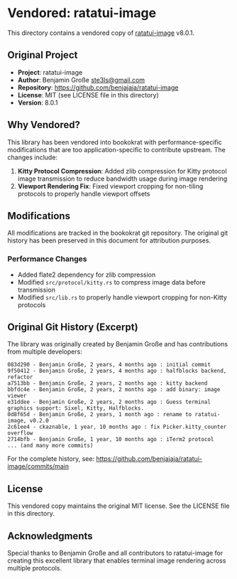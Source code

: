 # Vendored: ratatui-image

This directory contains a vendored copy of [ratatui-image](https://github.com/benjajaja/ratatui-image) v8.0.1.

## Original Project

- **Project**: ratatui-image
- **Author**: Benjamin Große <ste3ls@gmail.com>
- **Repository**: https://github.com/benjajaja/ratatui-image
- **License**: MIT (see LICENSE file in this directory)
- **Version**: 8.0.1

## Why Vendored?

This library has been vendored into bookokrat with performance-specific modifications that are too application-specific to contribute upstream. The changes include:

1. **Kitty Protocol Compression**: Added zlib compression for Kitty protocol image transmission to reduce bandwidth usage during image rendering
2. **Viewport Rendering Fix**: Fixed viewport cropping for non-tiling protocols to properly handle viewport offsets

## Modifications

All modifications are tracked in the bookokrat git repository. The original git history has been preserved in this document for attribution purposes.

### Performance Changes
- Added flate2 dependency for zlib compression
- Modified `src/protocol/kitty.rs` to compress image data before transmission
- Modified `src/lib.rs` to properly handle viewport cropping for non-Kitty protocols

## Original Git History (Excerpt)

The library was originally created by Benjamin Große and has contributions from multiple developers:

```
083d290 - Benjamin Große, 2 years, 4 months ago : initial commit
9f50412 - Benjamin Große, 2 years, 4 months ago : halfblocks backend, refactor
a7513bb - Benjamin Große, 2 years, 2 months ago : kitty backend
bbfdc4e - Benjamin Große, 2 years, 2 months ago : add binary: image viewer
e31ddee - Benjamin Große, 2 years, 2 months ago : Guess terminal graphics support: Sixel, Kitty, Halfblocks.
0d8f65d - Benjamin Große, 2 years, 1 month ago : rename to ratatui-image, v0.2.0
2c61ee4 - ckaznable, 1 year, 10 months ago : fix Picker.kitty_counter overflow
2714bfb - Benjamin Große, 1 year, 10 months ago : iTerm2 protocol
... (and many more commits)
```

For the complete history, see: https://github.com/benjajaja/ratatui-image/commits/main

## License

This vendored copy maintains the original MIT license. See the LICENSE file in this directory.

## Acknowledgments

Special thanks to Benjamin Große and all contributors to ratatui-image for creating this excellent library that enables terminal image rendering across multiple protocols.
